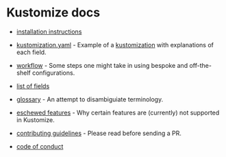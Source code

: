# Kustomize docs
 
 * [installation instructions](INSTALL.md)

 * [kustomization.yaml](kustomization.yaml) - Example of a
   [kustomization](glossary.md#kustomization)
   with explanations of each field.

 * [workflow](workflows.md) - Some steps one might take in using
   bespoke and off-the-shelf configurations. 

 * [list of fields](FIELDS.md)

 * [glossary](glossary.md) - An attempt to disambiguiate terminology.
   
 * [eschewed features](eschewedFeatures.md) - Why certain features are (currently)
   not supported in Kustomize.

 * [contributing guidelines](../CONTRIBUTING.md) - Please read before sending a PR.
 
 * [code of conduct](../code-of-conduct.md)
 
 
 
 
